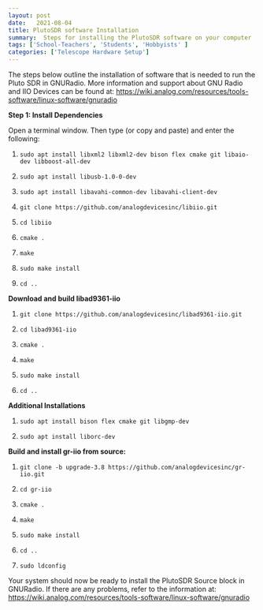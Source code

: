 ```yaml
---
layout: post
date:   2021-08-04
title: PlutoSDR software Installation 
summary:  Steps for installing the PlutoSDR software on your computer
tags: ['School-Teachers', 'Students', 'Hobbyists' ]
categories: ['Telescope Hardware Setup'] 
---
```



The steps below outline the installation of software that is needed to run the Pluto SDR in GNURadio. More information and support about GNU Radio and IIO Devices can be found at: https://wiki.analog.com/resources/tools-software/linux-software/gnuradio

**Step 1: Install Dependencies**

Open a terminal window. Then type (or copy and paste) and enter the following:

1. `sudo apt install libxml2 libxml2-dev bison flex cmake git libaio-dev libboost-all-dev`

2. `sudo apt install libusb-1.0-0-dev`

3. `sudo apt install libavahi-common-dev libavahi-client-dev`

4. `git clone https://github.com/analogdevicesinc/libiio.git`

5. `cd libiio`

6. `cmake .`

7. `make`

8. `sudo make install`

9. `cd ..`

**Download and build libad9361-iio**

1. `git clone https://github.com/analogdevicesinc/libad9361-iio.git`

2. `cd libad9361-iio`

3. `cmake .`

4. `make`

5. `sudo make install`

6. `cd ..`


**Additional Installations**

1. `sudo apt install bison flex cmake git libgmp-dev`

2. `sudo apt install liborc-dev`


**Build and install gr-iio from source:**

1. `git clone -b upgrade-3.8 https://github.com/analogdevicesinc/gr-iio.git`

2. `cd gr-iio`

3. `cmake .`

4. `make`

5. `sudo make install`

6. `cd ..`

7. `sudo ldconfig`

Your system should now be ready to install the PlutoSDR Source block in GNURadio. If there are any problems, refer to the information at: https://wiki.analog.com/resources/tools-software/linux-software/gnuradio